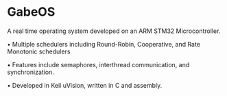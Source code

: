 # GabeOS
A real time operating system developed on an ARM STM32 Microcontroller. 

•	Multiple schedulers including Round-Robin, Cooperative, and Rate Monotonic schedulers

•	Features include semaphores, interthread communication, and synchronization.

•	Developed in Keil uVision, written in C and assembly.
